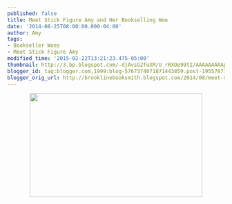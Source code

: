 ```yaml
---
published: false
title: Meet Stick Figure Amy and Her Bookselling Woe
date: '2014-08-25T08:00:00.000-04:00'
author: Amy
tags:
- Bookseller Woes
- Meet Stick Figure Amy
modified_time: '2015-02-22T13:21:23.475-05:00'
thumbnail: http://3.bp.blogspot.com/-djAvsG2TuXM/U_rRXOe99tI/AAAAAAAAApU/Qo5Lqo_iN54/s72-c/Bookseller%2BWoes.jpg
blogger_id: tag:blogger.com,1999:blog-5767374071871443859.post-1955787712627905753
blogger_orig_url: http://brooklinebooksmith.blogspot.com/2014/08/meet-stick-figure-amy-and-her.html
---
```


<div class="separator" style="clear: both; text-align: center;"><a href="http://3.bp.blogspot.com/-djAvsG2TuXM/U_rRXOe99tI/AAAAAAAAApU/Qo5Lqo_iN54/s1600/Bookseller%2BWoes.jpg" imageanchor="1" style="margin-left: 1em; margin-right: 1em;"><img border="0" src="http://3.bp.blogspot.com/-djAvsG2TuXM/U_rRXOe99tI/AAAAAAAAApU/Qo5Lqo_iN54/s1600/Bookseller%2BWoes.jpg" height="241" width="400" /></a></div><br />